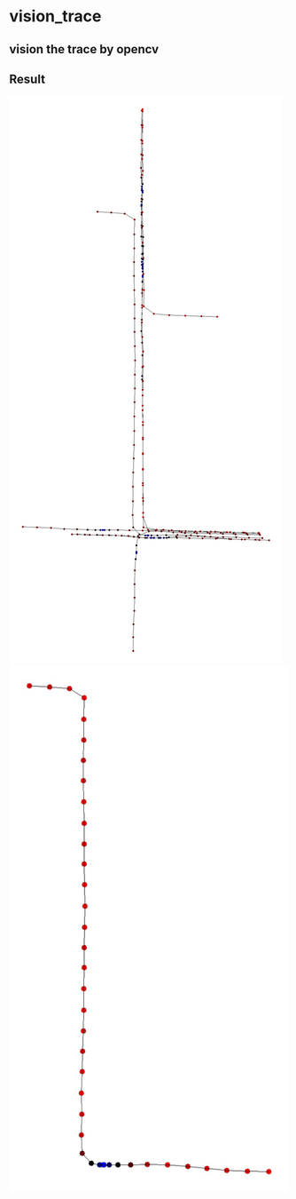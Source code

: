 # vision_trace
vision the trace by opencv
----

Result
---
![trace](https://github.com/QLaboratory/vision_trace/blob/master/_1_13623_2748_10_6373_13624_100_13625.jpg)
![trace](https://github.com/QLaboratory/vision_trace/blob/master/1.jpg)
